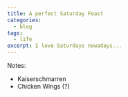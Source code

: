 ```yaml
---
title: A perfect Saturday Feast
categories:
  - blog
tags:
  - life
excerpt: I love Saturdays nowadays...
---
```


Notes:
- Kaiserschmarren
- Chicken Wings (?)
